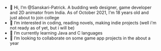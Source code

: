 - 👋 Hi, I’m @Sanskari-Patrick. A budding web designer, game developer and 2D animator from India. As of October 2021, I'm 18 years old and just about to join college
- 👀 I’m interested in coding, reading novels, making indie projects (well i'm not ready as of yet, but i will be)
- 🌱 I’m currently learning Java and C languages
- 💞️ I’m looking to collaborate on some game app projects in the about a year

<!---
Sanskari-Patrick/Sanskari-Patrick is a ✨ special ✨ repository because its `README.md` (this file) appears on your GitHub profile.
You can click the Preview link to take a look at your changes.
--->

<!---
Keep updating this once every 1 or 2 weeks for consistency
--->
